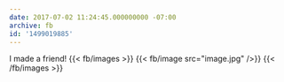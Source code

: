 ```yaml
---
date: 2017-07-02 11:24:45.000000000 -07:00
archive: fb
id: '1499019885'
---
```


I made a friend!
{{< fb/images >}}
{{< fb/image src="image.jpg" />}}
{{< /fb/images >}}
